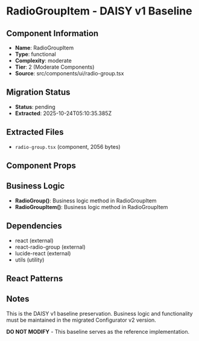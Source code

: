 # RadioGroupItem - DAISY v1 Baseline

## Component Information

- **Name**: RadioGroupItem
- **Type**: functional
- **Complexity**: moderate
- **Tier**: 2 (Moderate Components)
- **Source**: src/components/ui/radio-group.tsx

## Migration Status

- **Status**: pending
- **Extracted**: 2025-10-24T05:10:35.385Z

## Extracted Files

- `radio-group.tsx` (component, 2056 bytes)

## Component Props



## Business Logic

- **RadioGroup()**: Business logic method in RadioGroupItem
- **RadioGroupItem()**: Business logic method in RadioGroupItem

## Dependencies

- react (external)
- react-radio-group (external)
- lucide-react (external)
- utils (utility)

## React Patterns



## Notes

This is the DAISY v1 baseline preservation. Business logic and functionality
must be maintained in the migrated Configurator v2 version.

**DO NOT MODIFY** - This baseline serves as the reference implementation.
